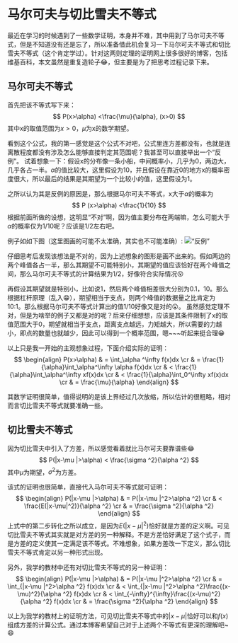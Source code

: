 # 马尔可夫与切比雪夫不等式


<!--more-->

<!--# 马尔可夫与切比雪夫不等式-->
最近在学习的时候遇到了一些数学证明，本身并不难，其中用到了马尔可夫不等式，但是不知道没有还是忘了，所以准备借此机会复习一下马尔可夫不等式和切比雪夫不等式（这个肯定学过）。针对这两则定理的证明网上很多很好的博客，包括维基百科，本文虽然是重复造轮子:joy:，但主要是为了把思考过程记录下来。

## 马尔可夫不等式
首先把该不等式写下来：
$$
P(x>\alpha) <\frac{\mu}{\alpha}, (x>0)
$$
其中x的取值范围为$x>0$，$\mu$为x的数学期望。

看到这个公式，我的第一感觉是这个公式不对吧，公式里连方差都没有，也就是连离散程度都没有涉及怎么能够直接判定其范围呢？我甚至可以直接举出一个“反例”。
试着想象一下：假设x的分布像一条小船，中间概率小，几乎为0，两边大，几乎各占一半。$\alpha$的值比较大，这里假设为10，并且假设在靠近0的地方x的概率密度很大，所以最后的结果是其期望为一个比较小的值，这里假设为1。

之所以认为其是反例的原因是，那么根据马尔可夫不等式，x大于$\alpha$的概率为
$$
P (x>\alpha) <\frac{1}{10}
$$
根据前面所做的设想，这明显“不对”啊，因为值主要分布在两端嘛，怎么可能大于$\alpha$的概率仅为1/10呢？应该是1/2左右吧。

例子如如下图（这里图画的可能不太准确，其实也不可能准确）:
![“反例”](https://gitee.com/xinyu-yang/pic/raw/master/img/2021/drawing.png "“反例”")

<!--<a href="https://imgbb.com/"><img src="https://i.ibb.co/rb7M9F6/image.png" alt="image" border="0"></a>-->

仔细思考后发现该想法是不对的，因为上述想象的图形是画不出来的。假如两边的两个峰值各占一半，那么其期望不可能特别小，其期望的值应该恰好在两个峰值之间，那么马尔可夫不等式的计算结果为1/2，好像符合实际情况:open_mouth:

再假设其期望就是特别小，比如说1，然后两个峰值相差很大分别为0.1，10。那么根据杠杆原理（乱入:grin:），期望相当于支点，则两个峰值的数据量之比肯定为10:1。那么根据马尔可夫不等式计算出的值1/10好像又是对的:open_mouth:。
虽然感觉定理不对，但是为啥举的例子又都是对的呢？后来仔细想想，应该是其条件限制了x的取值范围大于0，期望就相当于支点，距离支点越远，力矩越大，所以需要的力越小，即点的数量也就越少，因此可以得到一个概率范围，嗯~~~听起来挺合理:grin:

以上只是我一开始的主观想象过程，下面介绍实际的证明：
$$
\begin{align}
P(x>\alpha) & = \int_\alpha ^\infty f(x)dx \cr
            & = \frac{1}{\alpha}\int_\alpha^\infty \alpha f(x)dx \cr
            & < \frac{1}{\alpha}\int_\alpha^\infty xf(x)dx \cr
            & < \frac{1}{\alpha}\int_0^\infty xf(x)dx \cr
            & = \frac{\mu}{\alpha}
\end{align}
$$

其数学证明很简单，值得说明的是该上界经过几次放缩，所以估计的很粗略，相对而言切比雪夫不等式就要准确一些。

## 切比雪夫不等式
因为切比雪夫中引入了方差，所以感觉看着就比马尔可夫要靠谱些:joy:
$$
P(|x-\mu |>\alpha) < \frac{\sigma ^2}{\alpha ^2}
$$
其中$\mu$为期望，$\sigma ^2$为方差。

该式的证明也很简单，直接代入马尔可夫不等式就可证明：
$$
\begin{align}
P(|x-\mu |>\alpha) & = P(|x-\mu |^2>\alpha ^2) \cr
                   & < \frac{E(|x-\mu|^2)}{\alpha ^2} \cr
                   & = \frac{\sigma ^2}{\alpha ^2}
\end{align}
$$
上式中的第二步转化之所以成立，是因为$E(|x-\mu|^2)$恰好就是方差的定义啊。可见切比雪夫不等式其实就是对方差的另一种解释。不是方差恰好满足了这个式子，而是方差的定义使其一定满足该不等式。不难想象，如果方差改一下定义，那么切比雪夫不等式肯定以另一种形式出现。

另外，我学的教材中还有对切比雪夫不等式的另一种证明：
$$
\begin{align}
P(|x-\mu |>\alpha) & = P(|x-\mu |^2>\alpha ^2) \cr
                   & = \int_{|x-\mu |^2>\alpha ^2} f(x)dx \cr
                   & < \int_{|x-\mu |^2>\alpha ^2}\frac{(x-\mu)^2}{\alpha ^2} f(x)dx \cr
                   & < \int_{-\infty}^{\infty}\frac{(x-\mu)^2}{\alpha ^2} f(x)dx \cr
                   & = \frac{\sigma ^2}{\alpha ^2}
\end{align}
$$

以上为我学的教材上的证明方法，可见切比雪夫不等式中的$|x-\mu|$恰好可以和$f(x)$组成方差的计算公式。通过本博客希望自己对于上述两个不等式有更深的理解吧~:smile:

